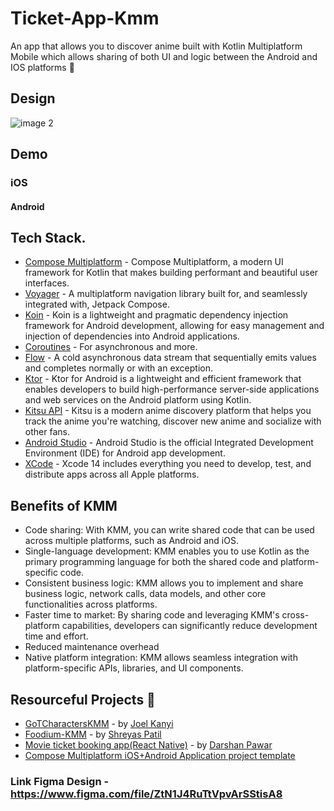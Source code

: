 # Ticket-App-Kmm 
An app that allows you to discover anime built with Kotlin Multiplatform Mobile which allows sharing of both UI and logic between the Android and IOS platforms 📱

## Design
![image 2](https://github.com/kmmJoy/Ticket-App-Kmm/assets/75264221/fa180f62-a95e-411b-9251-3994e9dcce09)

## Demo

### iOS

#### Android

## Tech Stack.
- [Compose Multiplatform](https://github.com/JetBrains/compose-multiplatform) - Compose Multiplatform, a modern UI framework for Kotlin that makes building performant and beautiful user interfaces.
- [Voyager](https://github.com/adrielcafe/voyager) - A multiplatform navigation library built for, and seamlessly integrated with, Jetpack Compose.
- [Koin](https://insert-koin.io/) - Koin is a lightweight and pragmatic dependency injection framework for Android development, allowing for easy management and injection of dependencies into Android applications.
- [Coroutines](https://kotlinlang.org/docs/reference/coroutines-overview.html) - For asynchronous and more.
- [Flow](https://kotlin.github.io/kotlinx.coroutines/kotlinx-coroutines-core/kotlinx.coroutines.flow/-flow/) - A cold asynchronous data stream that sequentially emits values and completes normally or with an exception.
- [Ktor](https://ktor.io/) - Ktor for Android is a lightweight and efficient framework that enables developers to build high-performance server-side applications and web services on the Android platform using Kotlin.
- [Kitsu API](https://kitsu.docs.apiary.io/#introduction) - Kitsu is a modern anime discovery platform that helps you track the anime you're watching, discover new anime and socialize with other fans.
- [Android Studio](https://developer.android.com/studio/intro) - Android Studio is the official Integrated Development Environment (IDE) for Android app development.
- [XCode](https://developer.apple.com/xcode/) - Xcode 14 includes everything you need to develop, test, and distribute apps across all Apple platforms.


## Benefits of KMM
- Code sharing: With KMM, you can write shared code that can be used across multiple platforms, such as Android and iOS.
- Single-language development: KMM enables you to use Kotlin as the primary programming language for both the shared code and platform-specific code.
- Consistent business logic: KMM allows you to implement and share business logic, network calls, data models, and other core functionalities across platforms.
- Faster time to market: By sharing code and leveraging KMM's cross-platform capabilities, developers can significantly reduce development time and effort.
- Reduced maintenance overhead
- Native platform integration: KMM allows seamless integration with platform-specific APIs, libraries, and UI components.

## Resourceful Projects 🌟
- [GoTCharactersKMM](https://github.com/JoelKanyi/GoTCharactersKMM.git) - by [Joel Kanyi](https://github.com/JoelKanyi)
- [Foodium-KMM](https://github.com/PatilShreyas/Foodium-KMM.git) - by [Shreyas Patil](https://github.com/PatilShreyas)
- [Movie ticket booking app(React Native)](https://github.com/darshanpawar101/Movie-App) - by [Darshan Pawar
](https://github.com/darshanpawar101)
- [Compose Multiplatform iOS+Android Application project template](https://github.com/JetBrains/compose-multiplatform-ios-android-template)

### Link Figma Design - https://www.figma.com/file/ZtN1J4RuTtVpvArSStisA8


